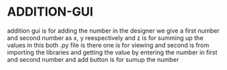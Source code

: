 # ADDITION-GUI
addition gui is for adding the number
in the designer we give a first number and second number as x, y reespectively
and z is for summing up the values
in this both .py file is there one is for viewing and second is from importing the libraries
and getting the value by entering the number in first and second number 
and add button is for sumup the number
